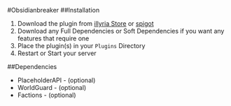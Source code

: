 #Obsidianbreaker
##Installation

1. Download the plugin from [illyria Store](https://store.illyria.io/product/obsidian_breaker) or [spigot](https://www.spigotmc.org/resources/obsidian-breaker.68773/)
1. Download any Full Dependencies or Soft Dependencies if you want any features that require one
1. Place the plugin(s) in your ``Plugins`` Directory
1. Restart or Start your server

##Dependencies
* PlaceholderAPI - (optional)
* WorldGuard - (optional)
* Factions - (optional)